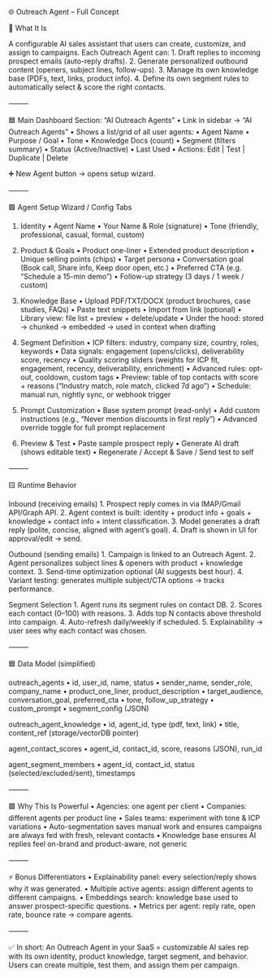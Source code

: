 🌐 Outreach Agent – Full Concept

🎯 What It Is

A configurable AI sales assistant that users can create, customize, and assign to campaigns.
Each Outreach Agent can:
	1.	Draft replies to incoming prospect emails (auto-reply drafts).
	2.	Generate personalized outbound content (openers, subject lines, follow-ups).
	3.	Manage its own knowledge base (PDFs, text, links, product info).
	4.	Define its own segment rules to automatically select & score the right contacts.

⸻

🟦 Main Dashboard Section: “AI Outreach Agents”
	•	Link in sidebar → “AI Outreach Agents”
	•	Shows a list/grid of all user agents:
	•	Agent Name
	•	Purpose / Goal
	•	Tone
	•	Knowledge Docs (count)
	•	Segment (filters summary)
	•	Status (Active/Inactive)
	•	Last Used
	•	Actions: Edit | Test | Duplicate | Delete

➕ New Agent button → opens setup wizard.

⸻

🟩 Agent Setup Wizard / Config Tabs

1. Identity
	•	Agent Name
	•	Your Name & Role (signature)
	•	Tone (friendly, professional, casual, formal, custom)

2. Product & Goals
	•	Product one-liner
	•	Extended product description
	•	Unique selling points (chips)
	•	Target persona
	•	Conversation goal (Book call, Share info, Keep door open, etc.)
	•	Preferred CTA (e.g. “Schedule a 15-min demo”)
	•	Follow-up strategy (3 days / 1 week / custom)

3. Knowledge Base
	•	Upload PDF/TXT/DOCX (product brochures, case studies, FAQs)
	•	Paste text snippets
	•	Import from link (optional)
	•	Library view: file list + preview + delete/update
	•	Under the hood: stored → chunked → embedded → used in context when drafting

4. Segment Definition
	•	ICP filters: industry, company size, country, roles, keywords
	•	Data signals: engagement (opens/clicks), deliverability score, recency
	•	Quality scoring sliders (weights for ICP fit, engagement, recency, deliverability, enrichment)
	•	Advanced rules: opt-out, cooldown, custom tags
	•	Preview: table of top contacts with score + reasons (“Industry match, role match, clicked 7d ago”)
	•	Schedule: manual run, nightly sync, or webhook trigger

5. Prompt Customization
	•	Base system prompt (read-only)
	•	Add custom instructions (e.g., “Never mention discounts in first reply”)
	•	Advanced override toggle for full prompt replacement

6. Preview & Test
	•	Paste sample prospect reply
	•	Generate AI draft (shows editable text)
	•	Regenerate / Accept & Save / Send test to self

⸻

🟨 Runtime Behavior

Inbound (receiving emails)
	1.	Prospect reply comes in via IMAP/Gmail API/Graph API.
	2.	Agent context is built: identity + product info + goals + knowledge + contact info + intent classification.
	3.	Model generates a draft reply (polite, concise, aligned with agent’s goal).
	4.	Draft is shown in UI for approval/edit → send.

Outbound (sending emails)
	1.	Campaign is linked to an Outreach Agent.
	2.	Agent personalizes subject lines & openers with product + knowledge context.
	3.	Send-time optimization optional (AI suggests best hour).
	4.	Variant testing: generates multiple subject/CTA options → tracks performance.

Segment Selection
	1.	Agent runs its segment rules on contact DB.
	2.	Scores each contact (0–100) with reasons.
	3.	Adds top N contacts above threshold into campaign.
	4.	Auto-refresh daily/weekly if scheduled.
	5.	Explainability → user sees why each contact was chosen.

⸻

🟦 Data Model (simplified)

outreach_agents
	•	id, user_id, name, status
	•	sender_name, sender_role, company_name
	•	product_one_liner, product_description
	•	target_audience, conversation_goal, preferred_cta
	•	tone, follow_up_strategy
	•	custom_prompt
	•	segment_config (JSON)

outreach_agent_knowledge
	•	id, agent_id, type (pdf, text, link)
	•	title, content_ref (storage/vectorDB pointer)

agent_contact_scores
	•	agent_id, contact_id, score, reasons (JSON), run_id

agent_segment_members
	•	agent_id, contact_id, status (selected/excluded/sent), timestamps

⸻

🟩 Why This Is Powerful
	•	Agencies: one agent per client
	•	Companies: different agents per product line
	•	Sales teams: experiment with tone & ICP variations
	•	Auto-segmentation saves manual work and ensures campaigns are always fed with fresh, relevant contacts
	•	Knowledge base ensures AI replies feel on-brand and product-aware, not generic

⸻

⚡ Bonus Differentiators
	•	Explainability panel: every selection/reply shows why it was generated.
	•	Multiple active agents: assign different agents to different campaigns.
	•	Embeddings search: knowledge base used to answer prospect-specific questions.
	•	Metrics per agent: reply rate, open rate, bounce rate → compare agents.

⸻

✅ In short: An Outreach Agent in your SaaS = customizable AI sales rep with its own identity, product knowledge, target segment, and behavior. Users can create multiple, test them, and assign them per campaign.